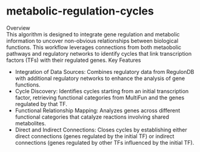 # metabolic-regulation-cycles

Overview  
This algorithm is designed to integrate gene regulation and metabolic information to uncover non-obvious relationships between biological functions. This workflow leverages connections from both metaobolic pathways and regulatory networks to identify cycles that link transcription factors (TFs) with their regulated genes.
Key Features

* Integration of Data Sources: Combines regulatory data from RegulonDB with additional regulatory networks to enhance the analysis of gene functions.
* Cycle Discovery: Identifies cycles starting from an initial transcription factor, retrieving functional categories from MultiFun and the genes regulated by that TF.
* Functional Relationship Mapping: Analyzes genes across different functional categories that catalyze reactions involving shared metabolites.
* Direct and Indirect Connections: Closes cycles by establishing either direct connections (genes regulated by the initial TF) or indirect connections (genes regulated by other TFs influenced by the initial TF).

